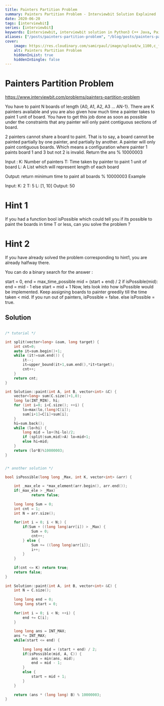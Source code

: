 ```yaml
---
title: Painters Partition Problem
summary: Painters Partition Problem - Interviewbit Solution Explained
date: 2020-06-20
tags: [interviewbit]
series: [interviewbit]
keywords: [interviewbit, interviewbit solution in Python3 C++ Java, Painters Partition Problem solution]
aliases: ["/posts/painters-partition-problem", "/blog/posts/painters-partition-problem", "/painters-partition-problem"]
cover:
    image: https://res.cloudinary.com/samirpaul/image/upload/w_1100,c_fit,co_rgb:FFFFFF,l_text:Arial_70_bold:Painters Partition Problem - Solution Explained/problem-solving.webp
    alt: Painters Partition Problem
    hiddenInList: true
    hiddenInSingle: false
---
```


# Painters Partition Problem

https://www.interviewbit.com/problems/painters-partition-problem


You have to paint N boards of length {A0, A1, A2, A3 ... AN-1}. There are K painters available and you are also given how much time a painter takes to paint 1 unit of board. You have to get this job done as soon as possible under the constraints that any painter will only paint contiguous sections of board.

2 painters cannot share a board to paint. That is to say, a board
cannot be painted partially by one painter, and partially by another.
A painter will only paint contiguous boards. Which means a
configuration where painter 1 paints board 1 and 3 but not 2 is
invalid.
Return the ans % 10000003

Input :
K: Number of painters
T: Time taken by painter to paint 1 unit of board
L: A List which will represent length of each board

Output:
     return minimum time to paint all boards % 10000003
Example

Input: 
  K: 2
  T: 5
  L: [1, 10]
Output: 50

# Hint 1

If you had a function bool isPossible which could tell you if its possible to paint the boards in time T or less, can you solve the problem ?

# Hint 2

If you have already solved the problem corresponding to hint1, you are already halfway there.

You can do a binary search for the answer :

  start = 0, end = max_time_possible
  mid = (start + end) / 2
  if isPossible(mid): 
    end = mid - 1
  else 
    start = mid + 1
Now, lets look into how isPossible would be implemented. 
Keep assigning boards to painter greedily till the time taken < mid. If you run out of painters, isPossible = false. 
else isPossible = true.

## Solution

```cpp

/* tutorial */

int split(vector<long> &sum, long target) {
    int cnt=0;
    auto it=sum.begin()+1;
    while (it!=sum.end()) {
        it--;
        it=upper_bound(it+1,sum.end(),*it+target);
        cnt++;
    }
    return cnt;
}

int Solution::paint(int A, int B, vector<int> &C) {
    vector<long> sum(C.size()+1,0);
    long lo(INT_MIN), hi;
    for (int i=0; i<C.size(); ++i) {
        lo=max(lo,(long)C[i]);
        sum[i+1]=C[i]+sum[i];
    }
    hi=sum.back();
    while (lo<hi) {
        long mid = lo+(hi-lo)/2;
        if (split(sum,mid)>A) lo=mid+1;
        else hi=mid;
    }
    return (lo*B)%10000003;
}


/* another solution */

bool isPossible(long long _Max, int K, vector<int> &arr) {
             
    int _max_ele = *max_element(arr.begin(), arr.end());
    if(_max_ele > _Max)
            return false; 
             
    long long Sum = 0;
    int cnt = 1;
    int N = arr.size();
 
    for(int i = 0; i < N;) {
        if(Sum + ((long long)arr[i]) > _Max) {
            Sum = 0;
            cnt++;
        } else {
            Sum += ((long long)arr[i]);
            i++;
        }
    }
 
    if(cnt <= K) return true;
    return false;
}
 
int Solution::paint(int A, int B, vector<int> &C) {    
    int N = C.size();
             
    long long end = 0;
    long long start = 0;
 
    for(int i = 0; i < N; ++i) {
        end += C[i];
    }
     
    long long ans = INT_MAX;
    ans *= INT_MAX;
    while(start <= end) {
         
        long long mid = (start + end) / 2;
        if(isPossible(mid, A, C)) {
            ans = min(ans, mid);
            end = mid - 1;
        } 
        else {
            start = mid + 1;
        }
    }
             
    return (ans * (long long) B) % 10000003;
}
```